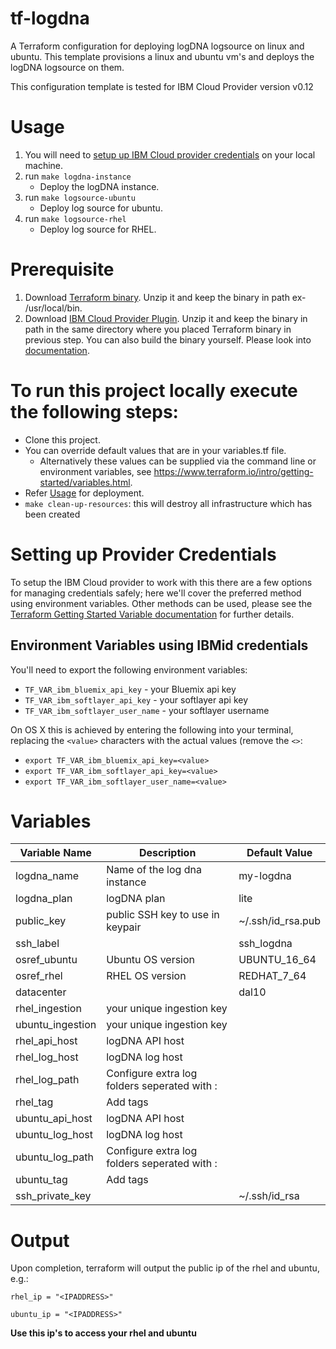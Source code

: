 # tf-logdna

A Terraform configuration for deploying logDNA logsource on linux and ubuntu. This template provisions a linux and ubuntu vm's and deploys the logDNA logsource on them.

This configuration template is tested for IBM Cloud Provider version v0.12
# Usage
1. You will need to [setup up IBM Cloud provider credentials](#setting-up-provider-credentials) on your local machine. 
1. run `make logdna-instance`
    * Deploy the logDNA instance.
1. run `make logsource-ubuntu`  
    * Deploy log source for ubuntu.
1. run `make logsource-rhel`  
    * Deploy log source for RHEL.

# Prerequisite 
1) Download [Terraform binary](https://www.terraform.io/downloads.html).  Unzip it and keep the binary in path ex- /usr/local/bin.
2) Download [IBM Cloud Provider Plugin](https://github.com/IBM-Bluemix/terraform-provider-ibm/releases). Unzip it and keep the binary in path in the same directory where you placed Terraform binary in previous step. You can also build the binary yourself. Please look into [documentation](https://github.com/IBM-Bluemix/terraform-provider-ibm/blob/master/README.md).

# To run this project locally execute the following steps:

- Clone this project.
- You can override default values that are in your variables.tf file.
  - Alternatively these values can be supplied via the command line or environment variables, see https://www.terraform.io/intro/getting-started/variables.html.
- Refer [Usage](#usage) for deployment.
- `make clean-up-resources`: this will destroy all infrastructure which has been created

# Setting up Provider Credentials
To setup the IBM Cloud provider to work with this there are a few options for managing credentials safely; here we'll cover the preferred method using environment variables. Other methods can be used, please see the [Terraform Getting Started Variable documentation](https://www.terraform.io/intro/getting-started/variables.html) for further details.

## Environment Variables using IBMid credentials
You'll need to export the following environment variables:

- `TF_VAR_ibm_bluemix_api_key` - your Bluemix api key
- `TF_VAR_ibm_softlayer_api_key` - your softlayer api key
- `TF_VAR_ibm_softlayer_user_name` - your softlayer username



On OS X this is achieved by entering the following into your terminal, replacing the `<value>` characters with the actual values (remove the `<>`:

- `export TF_VAR_ibm_bluemix_api_key=<value>`
- `export TF_VAR_ibm_softlayer_api_key=<value>`
- `export TF_VAR_ibm_softlayer_user_name=<value>`


# Variables

|Variable Name|Description|Default Value|
|-------------|-----------|-------------|
|logdna_name | Name of the log dna instance|my-logdna|
|logdna_plan| logDNA plan|lite| 
|public_key   |  public SSH key to use in keypair         |~/.ssh/id_rsa.pub|
|ssh_label|| ssh_logdna |
|osref_ubuntu| Ubuntu OS version | UBUNTU_16_64 |
|osref_rhel|RHEL OS version|REDHAT_7_64|
|datacenter||dal10|
|rhel_ingestion|your unique ingestion key||
|ubuntu_ingestion|your unique ingestion key||
|rhel_api_host|logDNA API host ||
|rhel_log_host|logDNA log host ||
|rhel_log_path|Configure extra log folders seperated with :||
|rhel_tag|Add tags||
|ubuntu_api_host|logDNA API host ||
|ubuntu_log_host|logDNA log host ||
|ubuntu_log_path|Configure extra log folders seperated with :||
|ubuntu_tag|Add tags||
|ssh_private_key||~/.ssh/id_rsa|

# Output

Upon completion, terraform will output the public ip of the rhel and ubuntu, e.g.:

```
rhel_ip = "<IPADDRESS>"

ubuntu_ip = "<IPADDRESS>"

```
**Use this ip's to access your rhel and ubuntu**
